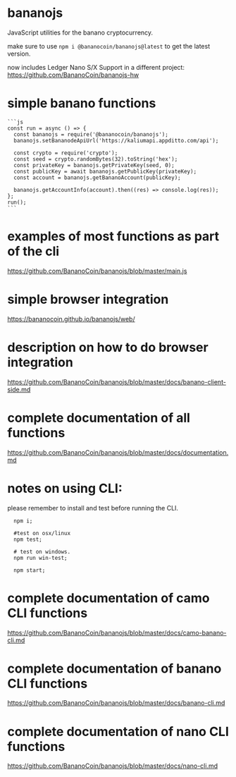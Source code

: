 # bananojs

JavaScript utilities for the banano cryptocurrency.

make sure to use `npm i @bananocoin/bananojs@latest` to get the latest version.

now includes Ledger Nano S/X Support in a different project:
    https://github.com/BananoCoin/bananojs-hw

# simple banano functions

    ```js
    const run = async () => {
      const bananojs = require('@bananocoin/bananojs');
      bananojs.setBananodeApiUrl('https://kaliumapi.appditto.com/api');

      const crypto = require('crypto');
      const seed = crypto.randomBytes(32).toString('hex');
      const privateKey = bananojs.getPrivateKey(seed, 0);
      const publicKey = await bananojs.getPublicKey(privateKey);
      const account = bananojs.getBananoAccount(publicKey);

      bananojs.getAccountInfo(account).then((res) => console.log(res));
    };
    run();
    ```

# examples of most functions as part of the cli

  <https://github.com/BananoCoin/bananojs/blob/master/main.js>

# simple browser integration

  https://bananocoin.github.io/bananojs/web/

# description on how to do browser integration

  <https://github.com/BananoCoin/bananojs/blob/master/docs/banano-client-side.md>

# complete documentation of all functions

  <https://github.com/BananoCoin/bananojs/blob/master/docs/documentation.md>

# notes on using CLI:
  please remember to install and test before running the CLI.
```
  npm i;

  #test on osx/linux
  npm test;

  # test on windows.
  npm run win-test;

  npm start;
```

# complete documentation of camo CLI functions

  <https://github.com/BananoCoin/bananojs/blob/master/docs/camo-banano-cli.md>

# complete documentation of banano CLI functions

  <https://github.com/BananoCoin/bananojs/blob/master/docs/banano-cli.md>

# complete documentation of nano CLI functions

  <https://github.com/BananoCoin/bananojs/blob/master/docs/nano-cli.md>
